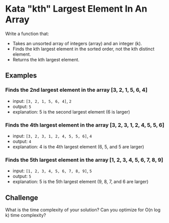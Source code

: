 # Kata "kth" Largest Element In An Array

Write a function that:

- Takes an unsorted array of integers (array) and an integer (k).
- Finds the kth largest element in the sorted order, not the kth distinct element.
- Returns the kth largest element.

## Examples

### Finds the 2nd largest element in the array [3, 2, 1, 5, 6, 4]

- input: `[3, 2, 1, 5, 6, 4]`, `2`
- output: `5`
- explanation: 5 is the second largest element (6 is larger)

### Finds the 4th largest element in the array [3, 2, 3, 1, 2, 4, 5, 5, 6]

- input: `[3, 2, 3, 1, 2, 4, 5, 5, 6]`, `4`
- output: `4`
- explanation: 4 is the 4th largest element (6, 5, and 5 are larger)

### Finds the 5th largest element in the array [1, 2, 3, 4, 5, 6, 7, 8, 9]

- input: `[1, 2, 3, 4, 5, 6, 7, 8, 9]`, `5`
- output: `5`
- explanation: 5 is the 5th largest element (9, 8, 7, and 6 are larger)

## Challenge

What is the time complexity of your solution? Can you optimize for O(n log k) time complexity?
